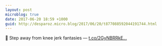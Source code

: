 ```yaml
---
layout: post
microblog: true
date: 2017-06-20 18:59 +1000
guid: http://desparoz.micro.blog/2017/06/20/t877088592044191744.html
---
```

🔗 Step away from knee jerk fantasies — [t.co/2GyNBRRkE...](https://t.co/2GyNBRRkEV)
